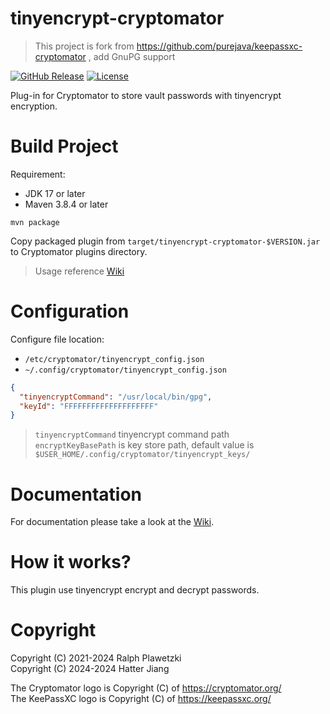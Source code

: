 # tinyencrypt-cryptomator

> This project is fork from https://github.com/purejava/keepassxc-cryptomator , add GnuPG support

[![GitHub Release](https://img.shields.io/github/v/release/jht5945/gnupg-cryptomator)](https://github.com/jht5945/gnupg-cryptomator/releases)
[![License](https://img.shields.io/github/license/jht5945/gnupg-cryptomator.svg)](https://github.com/jht5945/gnupg-cryptomator/blob/master/LICENSE)

Plug-in for Cryptomator to store vault passwords with tinyencrypt encryption.

# Build Project

Requirement:

* JDK 17 or later
* Maven 3.8.4 or later

```shell
mvn package
```

Copy packaged plugin from `target/tinyencrypt-cryptomator-$VERSION.jar` to Cryptomator plugins directory.
> Usage reference [Wiki](https://github.com/purejava/keepassxc-cryptomator/wiki)

# Configuration

Configure file location:

* `/etc/cryptomator/tinyencrypt_config.json`
* `~/.config/cryptomator/tinyencrypt_config.json`

```json
{
  "tinyencryptCommand": "/usr/local/bin/gpg",
  "keyId": "FFFFFFFFFFFFFFFFFFFF"
}
```

> `tinyencryptCommand` tinyencrypt command path<br>
> `encryptKeyBasePath` is key store path, default value is `$USER_HOME/.config/cryptomator/tinyencrypt_keys/`

# Documentation

For documentation please take a look at the [Wiki](https://github.com/purejava/keepassxc-cryptomator/wiki).

# How it works?

This plugin use tinyencrypt encrypt and decrypt passwords.

# Copyright

Copyright (C) 2021-2024 Ralph Plawetzki<br>
Copyright (C) 2024-2024 Hatter Jiang

The Cryptomator logo is Copyright (C) of https://cryptomator.org/ <br>
The KeePassXC logo is Copyright (C) of https://keepassxc.org/
